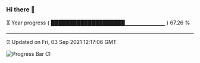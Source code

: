 ### Hi there 👋

⏳ Year progress { ████████████████████▁▁▁▁▁▁▁▁▁▁ } 67.26 %

---

⏰ Updated on Fri, 03 Sep 2021 12:17:06 GMT

![Progress Bar CI](https://github.com/liununu/liununu/workflows/Progress%20Bar%20CI/badge.svg)
